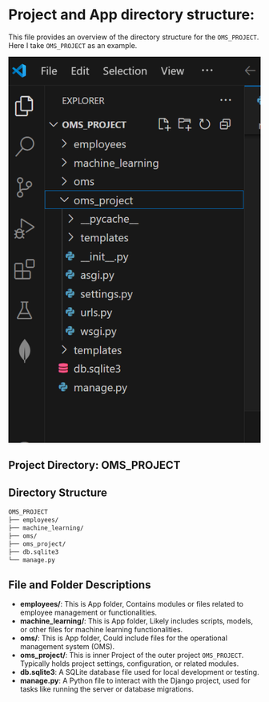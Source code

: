 #	Project and App directory structure:
This file provides an overview of the directory structure for the `OMS_PROJECT`. Here I take `OMS_PROJECT` as an example.

![MVT Structure](Project_App_Structure_Image.png)

##	Project Directory: OMS_PROJECT

##	Directory Structure
```
OMS_PROJECT
├── employees/
├── machine_learning/
├── oms/
├── oms_project/
├── db.sqlite3
└── manage.py
```

## File and Folder Descriptions

- **employees/**: This is App folder, Contains modules or files related to employee management or functionalities.
- **machine_learning/**: This is App folder, Likely includes scripts, models, or other files for machine learning functionalities.
- **oms/**: This is App folder, Could include files for the operational management system (OMS).
- **oms_project/**: This is inner Project of the outer project `OMS_PROJECT`. Typically holds project settings, configuration, or related modules.
- **db.sqlite3**: A SQLite database file used for local development or testing.
- **manage.py**: A Python file to interact with the Django project, used for tasks like running the server or database migrations.
```